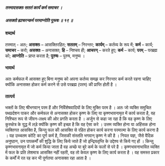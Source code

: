 ##### तस्मादसक्तः सततं कार्यं कर्म समाचर ।
##### असक्तो ह्याचरन्कर्म परमाप्नोति पूरूषः ॥ १९ ॥

#### शब्दार्थ

तस्मात् - अतः; **असक्तः** – आसक्तिरहित; **सततम्** – निरन्तर; **कार्यम्** – कर्तव्य के रूप में; **कर्म** – कार्य; **समाचर** – करो; **असक्तः** – अनासक्त; **हि** – निश्चय ही; **आचरन्** – करते  हुए; **कर्म** – कार्य; **परम्** – परब्रह्म को; **आप्नोति** – प्राप्त करता है; **पुरुषः** – पुरुष, मनुष्य ।

#### भावार्थ

अतः कर्मफल में आसक्त हुए बिना मनुष्य को अपना कर्तव्य समझ कर निरन्तर कर्म करते रहना चाहिए क्योंकि अनासक्त होकर कर्म करने से उसे परब्रह्म (परम) की प्राप्ति होती है ।

#### तात्पर्य

भक्तों के लिए श्रीभगवान् परम हैं और निर्विशेषवादियों के लिए मुक्ति परम है । अतः जो व्यक्ति समुचित पथप्रर्दशन पाकर और कर्मफल से अनासक्त होकर कृष्ण के लिए या कृष्णभावनामृत में कार्य करता है, वह निश्चित रूप से जीवन-लक्ष्य की ओर प्रगति करता है । अर्जुन से कहा जा रहा है कि वह कृष्ण के लिए कुरुक्षेत्र के युद्ध में लड़े क्योंकि कृष्ण की इच्छा है कि वह ऐसा करे । उत्तम व्यक्ति होना या अहिंसक होना व्यक्तिगत आसक्ति है, किन्तु फल की आसक्ति से रहित होकर कार्य करना परमात्मा के लिए कार्य करना है । यह उच्चतम कोटि का पूर्ण कर्म है, जिसकी संस्तति भगवान् कृष्ण ने की है । नियत यज्ञ, जैसे वैदिक अनुष्ठान, उन पापकर्मों की शुद्धि के लिए किये जाते हैं जो इन्द्रियतृप्ति के उद्देश्य से किये गए हों । किन्तु कृष्णभावनामृत में जो कर्म किया जाता है वह अच्छे या बुरे कर्म के फलों से परे है । कृष्णभावनाभावित व्यक्ति में फल के प्रति लेशमात्र आसक्ति नहीं रहती, वह तो केवल कृष्ण के लिए कार्य करता है । वह समस्त प्रकार के कर्मों में रत रह कर भी पूर्णतया अनासक्त रहा आता है ।
